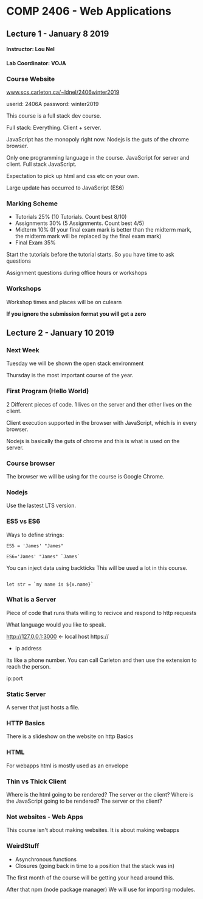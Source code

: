 COMP 2406 - Web Applications
===========================

## Lecture 1 - January 8 2019

#### Instructor: Lou Nel

#### Lab Coordinator: VOJA

### Course Website

www.scs.carleton.ca/~ldnel/2406winter2019

userid: 2406A        password: winter2019

This course is a full stack dev course.

Full stack: Everything. Client + server.

JavaScript has the monopoly right now. Nodejs is the guts of the chrome browser.

Only one programming language in the course. JavaScript for server and client. Full stack JavaScript.

Expectation to pick up html and css etc on your own.

Large update has occurred to JavaScript (ES6)

### Marking Scheme

- Tutorials 25% (10 Tutorials. Count best 8/10)
- Assignments 30% (5 Assignments. Count best 4/5)
- Midterm 10% (If your final exam mark is better than the midterm mark, the midterm mark will be replaced by the final exam mark)
- Final Exam 35%

Start the tutorials before the tutorial starts. So you have time to ask questions

Assignment questions during office hours or workshops

### Workshops

Workshop times and places will be on culearn

**If you ignore the submission format you will get a zero**


## Lecture 2 - January 10 2019

### Next Week

Tuesday we will be shown the open stack environment

Thursday is the most important course of the year.

### First Program (Hello World)

2 Different pieces of code. 1 lives on the server and ther other lives on the client.

Client execution supported in the browser with JavaScript, which is in every browser.

Nodejs is basically the guts of chrome and this is what is used on the server.

### Course browser

The browser we will be using for the course is Google Chrome.

### Nodejs

Use the lastest LTS version.

### ES5 vs ES6

Ways to define strings:

    ES5 = 'James' "James"

    ES6='James' "James" `James`

You can inject data using backticks
This will be used a lot in this course.

````````````````````

let str = `my name is ${x.name}`

````````````````````
### What is a Server

Piece of code that runs thats willing to recivce and respond to http requests

What language would you like to speak.

http://127.0.0.1:3000 <- local host
https://

* ip address

Its like a phone number. You can call Carleton and then use the extension to reach the person.

ip:port

### Static Server

A server that just hosts a file.

### HTTP Basics

There is a slideshow on the website on http Basics

### HTML

For webapps html is mostly used as an envelope

### Thin vs Thick Client

Where is the html going to be rendered? The server or the client?
Where is the JavaScript going to be rendered? The server or the client?

### Not websites - Web **Apps**

This course isn't about making websites. It is about making webapps

### WeirdStuff

* Asynchronous functions
* Closures (going back in time to a position that the stack was in)

The first month of the course will be getting your head around this.

After that npm (node package manager)
We will use for importing modules.
